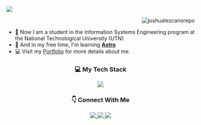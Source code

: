 <img src="https://github.com/JoshuaLezcanoRepo/JoshuaLezcanoRepo/assets/96133436/b428a652-0cfe-4aeb-bd6b-7ed0046a9ffa">
<p align="right"> <img src="https://komarev.com/ghpvc/?username=joshualezcanorepo&label=Profile%20views&color=0e75b6&style=flat" alt="joshualezcanorepo" /> </p>

- 🔭 Now I am a student in the Information Systems Engineering program at the National Technological University (UTN)
- 🌱 And in my free time, I'm learning **[Astro](https://astro.build/)**
- 💻 Visit my [Portfolio](https://joshualezcanorepo.github.io/) for more details about me.

<h3 align="center">💻 My Tech Stack</h3>
<p align="center">
  <a href="https://skillicons.dev">
    <img src="https://skillicons.dev/icons?i=html,css,js,bootstrap,tailwind,vue,angular,astro,git,postman,django,figma,photoshop,xd&perline=7" />
  </a>
</p>

<h3 align="center">👇 Connect With Me</h3>
<p align="center">
   <a href="mailto:joshualezcano8@gmail.com">
    <img src="https://img.shields.io/badge/Gmail-D14836?style=for-the-badge&logo=gmail&logoColor=white"/>
  </a>
   <a href="https://www.linkedin.com/in/joshd8/">
    <img src="https://img.shields.io/badge/linkedin-%230077B5.svg?style=for-the-badge&logo=linkedin&logoColor=white"/>
  </a>
    <a href="https://www.instagram.com/joshualg.dev/">
    <img src="https://img.shields.io/badge/Instagram-%23E4405F.svg?style=for-the-badge&logo=Instagram&logoColor=white"/>
  </a>
</p>
